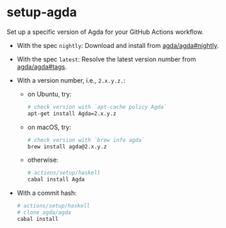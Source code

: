 # setup-agda

Set up a specific version of Agda for your GitHub Actions workflow.

- With the spec `nightly`:
  Download and install from [agda/agda#nightly](https://github.com/agda/agda/releases/tag/nightly).

- With the spec `latest`:
  Resolve the latest version number from [agda/agda#tags](https://github.com/agda/agda/tags).

- With a version number, i.e., `2.x.y.z.`:

  - on Ubuntu, try:
    ```sh
    # check version with `apt-cache policy Agda`
    apt-get install Agda=2.x.y.z
    ```
  - on macOS, try:
    ```sh
    # check version with `brew info agda`
    brew install agda@2.x.y.z
    ```
  - otherwise:
    ```sh
    # actions/setup/haskell
    cabal install Agda
    ```

- With a commit hash:
  ```sh
  # actions/setup/haskell
  # clone agda/agda
  cabal install
  ```

[linux]: https://github.com/agda/agda/releases/download/nightly/Agda-nightly-linux.tar.xz
[macos]: https://github.com/agda/agda/releases/download/nightly/Agda-nightly-macOS.tar.xz
[windows]: https://github.com/agda/agda/releases/download/nightly/Agda-nightly-win64.tar.xz
